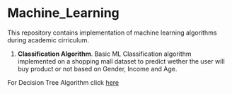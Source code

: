 # Machine_Learning

This repository contains implementation of machine learning algorithms during academic cirriculum.

1. **Classification Algorithm**.
Basic ML Classification algorithm implemented on a shopping mall dataset to predict wether the user will buy product or not based on Gender, Income and Age.


For Decision Tree Algorithm click [here](https://github.com/Noopuragr/Machine_Learning/blob/master/Classification/Decision_Tree.ipynb)
  
